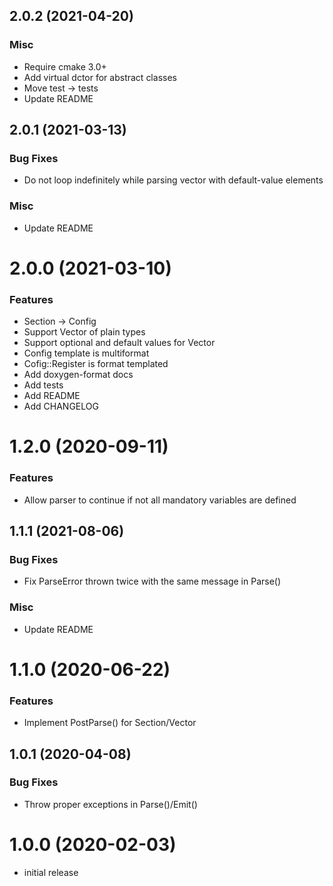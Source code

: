 ## 2.0.2 (2021-04-20)

### Misc
* Require cmake 3.0+
* Add virtual dctor for abstract classes
* Move test -> tests
* Update README

## 2.0.1 (2021-03-13)

### Bug Fixes
* Do not loop indefinitely while parsing vector with default-value elements

### Misc
* Update README

# 2.0.0 (2021-03-10)

### Features
* Section -> Config
* Support Vector of plain types
* Support optional and default values for Vector
* Config template is multiformat
* Cofig::Register is format templated
* Add doxygen-format docs
* Add tests
* Add README
* Add CHANGELOG

# 1.2.0 (2020-09-11)

### Features
* Allow parser to continue if not all mandatory variables are defined

## 1.1.1 (2021-08-06)
### Bug Fixes
* Fix ParseError thrown twice with the same message in Parse()

### Misc
* Update README

# 1.1.0 (2020-06-22)

### Features
* Implement PostParse() for Section/Vector

## 1.0.1 (2020-04-08)

### Bug Fixes
* Throw proper exceptions in Parse()/Emit()

# 1.0.0 (2020-02-03)

- initial release

